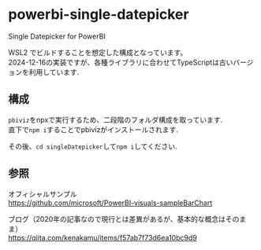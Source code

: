 # powerbi-single-datepicker
Single Datepicker for PowerBI

WSL2 でビルドすることを想定した構成となっています。  
2024-12-16の実装ですが、各種ライブラリに合わせてTypeScriptは古いバージョンを利用しています.

## 構成

`pbiviz`をnpxで実行するため、二段階のフォルダ構成を取っています.  
直下で`npm i`することでpbivizがインストールされます.

その後、`cd singleDatepicker`して`npm i`してください.


## 参照

オフィシャルサンプル  
https://github.com/microsoft/PowerBI-visuals-sampleBarChart

ブログ（2020年の記事なので現行とは差異があるが、基本的な概念はそのまま）  
https://qiita.com/kenakamu/items/f57ab7f73d6ea10bc9d9
